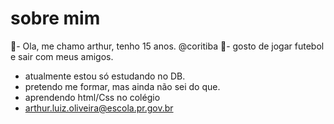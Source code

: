 # sobre mim  
👺- Ola, me chamo arthur, tenho 15 anos.
@coritiba
 🥋- gosto de jogar futebol e sair com meus amigos.
- atualmente estou só estudando no DB.
- pretendo me formar, mas ainda não sei do que.
- aprendendo html/Css no colégio
- arthur.luiz.oliveira@escola.pr.gov.br
<!---
thhur11/thhur11 is a ✨ special ✨ repository because its `README.md` (this file) appears on your GitHub profile.
You can click the Preview link to take a look at your changes.
--->
